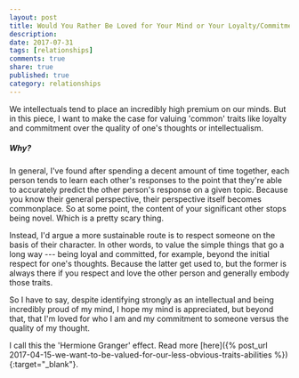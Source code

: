 ```yaml
---
layout: post
title: Would You Rather Be Loved for Your Mind or Your Loyalty/Commitment? 
description: 
date: 2017-07-31
tags: [relationships]
comments: true
share: true
published: true
category: relationships
---
```


We intellectuals tend to place an incredibly high premium on our minds. But in this piece, I want to make the case for valuing 'common' traits like loyalty and commitment over the quality of one's thoughts or intellectualism. 

##### Why?

In general, I've found after spending a decent amount of time together, each person tends to learn each other's responses to the point that they're able to accurately predict the other person's response on a given topic. Because you know their general perspective, their perspective itself becomes commonplace. So at some point, the content of your significant other stops being novel. Which is a pretty scary thing. 

Instead, I'd argue a more sustainable route is to respect someone on the basis of their character. In other words, to value the simple things that go a long way --- being loyal and committed, for example, beyond the initial respect for one's thoughts. Because the latter get used to, but the former is always there if you respect and love the other person and generally embody those traits. 

So I have to say, despite identifying strongly as an intellectual and being incredibly proud of my mind, I hope my mind is appreciated, but beyond that, that I'm loved for who I am and my commitment to someone versus the quality of my thought. 

I call this the 'Hermione Granger' effect. Read more [here]({% post_url 2017-04-15-we-want-to-be-valued-for-our-less-obvious-traits-abilities %}){:target="_blank"}.